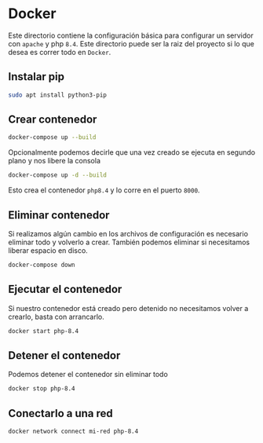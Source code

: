 # Docker

Este directorio contiene la configuración básica para configurar un servidor con `apache` y php `8.4`.
Este directorio puede ser la raiz del proyecto si lo que desea es correr todo en `Docker`.

## Instalar pip

```bash
sudo apt install python3-pip
```

## Crear contenedor

```bash
docker-compose up --build
```

Opcionalmente podemos decirle que una vez creado se ejecuta en segundo plano y nos libere la consola

```bash
docker-compose up -d --build
```

Esto crea el contenedor `php8.4` y lo corre en el puerto `8000`.

## Eliminar contenedor

Si realizamos algún cambio en los archivos de configuración es necesario eliminar todo y volverlo a crear.
También podemos eliminar si necesitamos liberar espacio en disco.

```bash
docker-compose down
```

## Ejecutar el contenedor

Si nuestro contenedor está creado pero detenido no necesitamos volver a crearlo, basta con arrancarlo.

```bash
docker start php-8.4
```

## Detener el contenedor

Podemos detener el contenedor sin eliminar todo

```bash
docker stop php-8.4
```

## Conectarlo a una red

```bash
docker network connect mi-red php-8.4
```
